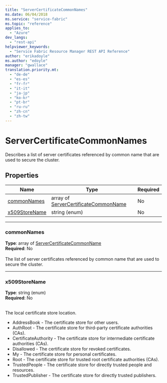 ```yaml
---
title: "ServerCertificateCommonNames"
ms.date: 06/04/2018
ms.service: "service-fabric"
ms.topic: "reference"
applies_to: 
  - "Azure"
dev_langs: 
  - "rest-api"
helpviewer_keywords: 
  - "Service Fabric Resource Manager REST API Reference"
author: "erikadoyle"
ms.author: "edoyle"
manager: "gwallace"
translation.priority.mt: 
  - "de-de"
  - "es-es"
  - "fr-fr"
  - "it-it"
  - "ja-jp"
  - "ko-kr"
  - "pt-br"
  - "ru-ru"
  - "zh-cn"
  - "zh-tw"
---
```

# ServerCertificateCommonNames

Describes a list of server certificates referenced by common name that are used to secure the cluster.

## Properties
| Name | Type | Required |
| --- | --- | --- |
| [commonNames](#commonnames) | array of [ServerCertificateCommonName](sfrp-model-servercertificatecommonname.md) | No |
| [x509StoreName](#x509storename) | string (enum) | No |

____
### commonNames
__Type__: array of [ServerCertificateCommonName](sfrp-model-servercertificatecommonname.md) <br/>
__Required__: No<br/>
<br/>
The list of server certificates referenced by common name that are used to secure the cluster.

____
### x509StoreName
__Type__: string (enum) <br/>
__Required__: No<br/>
<br/>


The local certificate store location.

  - AddressBook - The certificate store for other users.
  - AuthRoot - The certificate store for third-party certificate authorities (CAs).
  - CertificateAuthority - The certificate store for intermediate certificate authorities (CAs).
  - Disallowed - The certificate store for revoked certificates.
  - My - The certificate store for personal certificates.
  - Root - The certificate store for trusted root certificate authorities (CAs).
  - TrustedPeople - The certificate store for directly trusted people and resources.
  - TrustedPublisher - The certificate store for directly trusted publishers.


